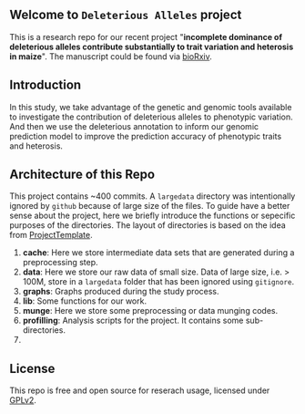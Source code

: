 ## Welcome to `Deleterious Alleles` project
This is a research repo for our recent project "**incomplete dominance of deleterious alleles contribute substantially to trait variation and heterosis in maize**". The manuscript could be found via [bioRxiv]().

## Introduction
In this study, we take advantage of the genetic and genomic tools available to investigate the contribution of deleterious alleles to phenotypic variation. And then we use the deleterious annotation to inform our genomic prediction model to improve the prediction accuracy of phenotypic traits and heterosis.

## Architecture of this Repo
This project contains ~400 commits. A `largedata` directory was intentionally ignored by `github` because of large size of the files. To guide have a better sense about the project, here we briefly introduce the functions or sepecific purposes of the directories. The layout of directories is based on the idea from [ProjectTemplate](http://projecttemplate.net/architecture.html). 

1. **cache**: Here we store intermediate data sets that are generated during a preprocessing step.
2. **data**: Here we store our raw data of small size. Data of large size, i.e. > 100M, store in a `largedata` folder that has been ignored using `gitignore`.
3. **graphs**: Graphs produced during the study process.
4. **lib**: Some functions for our work.
5. **munge**: Here we store some preprocessing or data munging codes.
6. **profilling**: Analysis scripts for the project. It contains some sub-directories.
7. 




## License
This repo is free and open source for reserach usage, licensed under [GPLv2](https://www.gnu.org/licenses/old-licenses/gpl-2.0.en.html).

